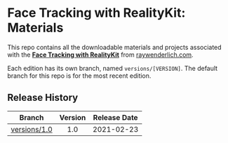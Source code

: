 # Face Tracking with RealityKit: Materials

This repo contains all the downloadable materials and projects associated with the **[Face Tracking with RealityKit](https://www.raywenderlich.com/20591636-face-tracking-with-realitykit)** from [raywenderlich.com](https://www.raywenderlich.com).

Each edition has its own branch, named `versions/[VERSION]`. The default branch for this repo is for the most recent edition.

## Release History

| Branch                                                                                  | Version | Release Date |
| --------------------------------------------------------------------------------------- |:-------:|:------------:|
| [versions/1.0](https://github.com/raywenderlich/video-ftrk-materials/tree/versions/1.0) | 1.0     | 2021-02-23   |
